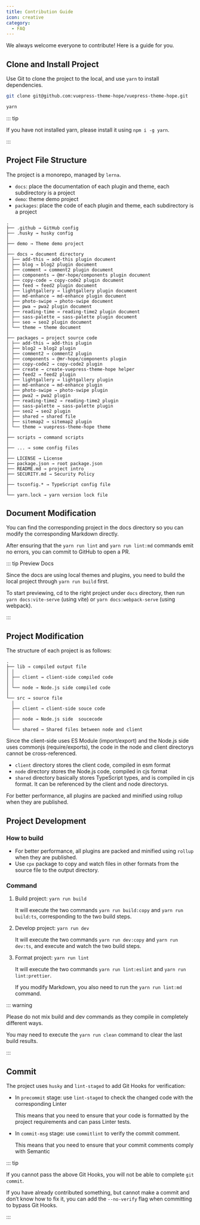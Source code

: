 ```yaml
---
title: Contribution Guide
icon: creative
category:
  - FAQ
---
```


We always welcome everyone to contribute! Here is a guide for you.

<!-- more -->

## Clone and Install Project

Use Git to clone the project to the local, and use `yarn` to install dependencies.

```sh
git clone git@github.com:vuepress-theme-hope/vuepress-theme-hope.git

yarn
```

::: tip

If you have not installed yarn, please install it using `npm i -g yarn`.

:::

## Project File Structure

The project is a monorepo, managed by `lerna`.

- `docs`: place the documentation of each plugin and theme, each subdirectory is a project
- `demo`: theme demo project
- `packages`: place the code of each plugin and theme, each subdirectory is a project

```
.
├── .github → GitHub config
├── .husky → husky config
│
├── demo → Theme demo project
│
├── docs → document directory
│ ├── add-this → add-this plugin document
│ ├── blog → blog2 plugin document
│ ├── comment → comment2 plugin document
│ ├── components → @mr-hope/components plugin document
│ ├── copy-code → copy-code2 plugin document
│ ├── feed → feed2 plugin document
│ ├── lightgallery → lightgallery plugin document
│ ├── md-enhance → md-enhance plugin document
│ ├── photo-swipe → photo-swipe document
│ ├── pwa → pwa2 plugin document
│ ├── reading-time → reading-time2 plugin document
│ ├── sass-palette → sass-palette plugin document
│ ├── seo → seo2 plugin document
│ └── theme → theme document
│
├── packages → project source code
│ ├── add-this → add-this plugin
│ ├── blog2 → blog2 plugin
│ ├── comment2 → comment2 plugin
│ ├── components → @mr-hope/components plugin
│ ├── copy-code2 → copy-code2 plugin
│ ├── create → create-vuepress-theme-hope helper
│ ├── feed2 → feed2 plugin
│ ├── lightgallery → lightgallery plugin
│ ├── md-enhance → md-enhance plugin
│ ├── photo-swipe → photo-swipe plugin
│ ├── pwa2 → pwa2 plugin
│ ├── reading-time2 → reading-time2 plugin
│ ├── sass-palette → sass-palette plugin
│ ├── seo2 → seo2 plugin
│ ├── shared → shared file
│ ├── sitemap2 → sitemap2 plugin
│ └── theme → vuepress-theme-hope theme
│
├── scripts → command scripts
│
├── ... → some config files
│
├── LICENSE → License
├── package.json → root package.json
├── README.md → project intro
├── SECURITY.md → Security Policy
│
├── tsconfig.* → TypeScript config file
│
└── yarn.lock → yarn version lock file
```

## Document Modification

You can find the corresponding project in the docs directory so you can modify the corresponding Markdown directly.

After ensuring that the `yarn run lint` and `yarn run lint:md` commands emit no errors, you can commit to GitHub to open a PR.

::: tip Preview Docs

Since the docs are using local themes and plugins, you need to build the local project through `yarn run build` first.

To start previewing, cd to the right project under `docs` directory, then run `yarn docs:vite-serve` (using vite) or `yarn docs:webpack-serve` (using webpack).

:::

## Project Modification

The structure of each project is as follows:

```
.
├── lib → compiled output file
│ │
│ ├── client → client-side compiled code
│ │
│ └── node → Node.js side compiled code
│
└── src → source file
  │
  ├── client → client-side souce code
  │
  ├── node → Node.js side  soucecode
  │
  └── shared → Shared files between node and client
```

Since the client-side uses ES Module (import/export) and the Node.js side uses commonjs (require/exports), the code in the node and client directorys cannot be cross-referenced.

- `client` directory stores the client code, compiled in esm format
- `node` directory stores the Node.js code, compiled in cjs format
- `shared` directory basically stores TypeScript types, and is compiled in cjs format. It can be referenced by the client and node directorys.

For better performance, all plugins are packed and minified using rollup when they are published.

## Project Development

### How to build

- For better performance, all plugins are packed and minified using `rollup` when they are published.
- Use `cpx` package to copy and watch files in other formats from the source file to the output directory.

### Command

1. Build project: `yarn run build`

   It will execute the two commands `yarn run build:copy` and `yarn run build:ts`, corresponding to the two build steps.

1. Develop project: `yarn run dev`

   It will execute the two commands `yarn run dev:copy` and `yarn run dev:ts`, and execute and watch the two build steps.

1. Format project: `yarn run lint`

   It will execute the two commands `yarn run lint:eslint` and `yarn run lint:prettier`.

   If you modify Markdown, you also need to run the `yarn run lint:md` command.

::: warning

Please do not mix build and dev commands as they compile in completely different ways.

You may need to execute the `yarn run clean` command to clear the last build results.

:::

## Commit

The project uses `husky` and `lint-staged` to add Git Hooks for verification:

- In `precommit` stage: use `lint-staged` to check the changed code with the corresponding Linter

  This means that you need to ensure that your code is formatted by the project requirements and can pass Linter tests.

- In `commit-msg` stage: use `commitlint` to verify the commit comment.

  This means that you need to ensure that your commit comments comply with Semantic

::: tip

If you cannot pass the above Git Hooks, you will not be able to complete `git commit`.

If you have already contributed something, but cannot make a commit and don’t know how to fix it, you can add the `--no-verify` flag when committing to bypass Git Hooks.

:::
